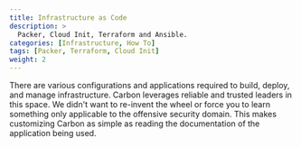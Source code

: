 ```yaml
---
title: Infrastructure as Code
description: >
  Packer, Cloud Init, Terraform and Ansible. 
categories: [Infrastructure, How To]
tags: [Packer, Terraform, Cloud Init]
weight: 2
---
```


There are various configurations and applications required to build, deploy,
and manage infrastructure. Carbon leverages reliable and trusted leaders in
this space. We didn't want to re-invent the wheel or force you to learn
something only applicable to the offensive security domain. This makes
customizing Carbon as simple as reading the documentation of the application
being used.